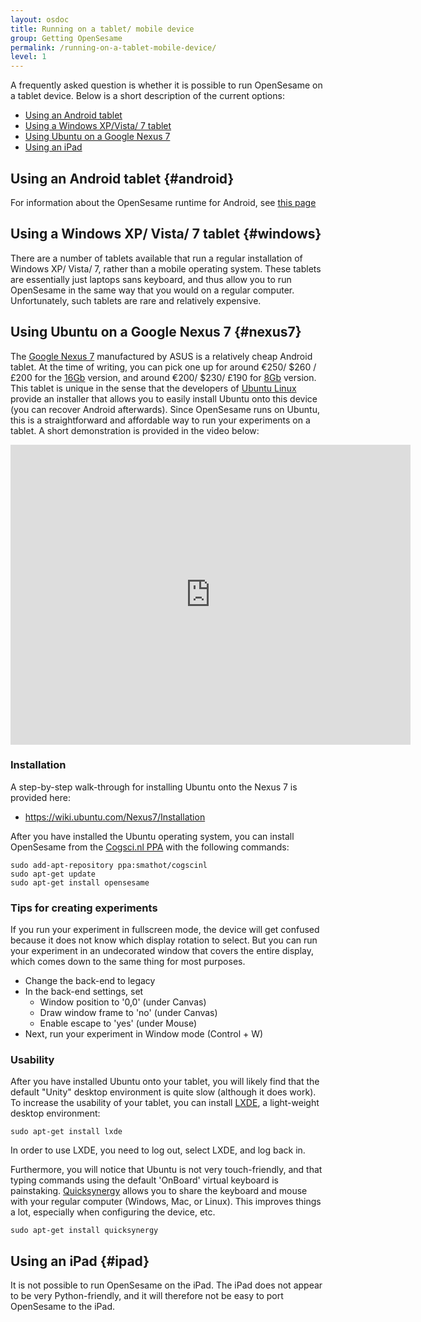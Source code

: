 ```yaml
---
layout: osdoc
title: Running on a tablet/ mobile device
group: Getting OpenSesame
permalink: /running-on-a-tablet-mobile-device/
level: 1
---
```


A frequently asked question is whether it is possible to run OpenSesame on a tablet device.  Below is a short description of the current options:

- [Using an Android tablet](#android)
- [Using a Windows XP/Vista/ 7 tablet](#windows)
- [Using Ubuntu on a Google Nexus 7](#nexus7)
- [Using an iPad](#ipad)

Using an Android tablet {#android}
-----------------------

For information about the OpenSesame runtime for Android, see [this page][android]

Using a Windows XP/ Vista/ 7 tablet {#windows}
-----------------------------------

There are a number of tablets available that run a regular installation of Windows XP/ Vista/ 7, rather than a mobile operating system. These tablets are essentially just laptops sans keyboard, and thus allow you to run OpenSesame in the same way that you would on a regular computer. Unfortunately, such tablets are rare and relatively expensive.

Using Ubuntu on a Google Nexus 7 {#nexus7}
------------------------------

The [Google Nexus 7][nexus7] manufactured by ASUS is a relatively cheap Android tablet. At the time of writing, you can pick one up for around €250/  $260 / £200 for the [16Gb][nexus16] version, and around €200/ $230/ £190 for [8Gb][nexus8] version. This tablet is unique in the sense that the developers of [Ubuntu Linux][ubuntu] provide an installer that allows you to easily install Ubuntu onto this device (you can recover Android afterwards). Since OpenSesame runs on Ubuntu, this is a straightforward and affordable way to run your experiments on a tablet. A short demonstration is provided in the video below:

<iframe width="640" height="480" src="http://www.youtube.com/embed/6kvEu_wkY08" frameborder="0" allowfullscreen></iframe>

### Installation

A step-by-step walk-through for installing Ubuntu onto the Nexus 7 is provided here:

- <https://wiki.ubuntu.com/Nexus7/Installation>

After you have installed the Ubuntu operating system, you can install OpenSesame from the [Cogsci.nl PPA][ppa] with the following commands:

	sudo add-apt-repository ppa:smathot/cogscinl
	sudo apt-get update
	sudo apt-get install opensesame

### Tips for creating experiments

If you run your experiment in fullscreen mode, the device will get confused because it does not know which display rotation to select. But you can run your experiment in an undecorated window that covers the entire display, which comes down to the same thing for most purposes.

- Change the back-end to legacy
- In the back-end settings, set
	- Window position to '0,0' (under Canvas)
	- Draw window frame to 'no' (under Canvas)
	- Enable escape to 'yes' (under Mouse)
- Next, run your experiment in Window mode (Control + W)

### Usability

After you have installed Ubuntu onto your tablet, you will likely find that the default "Unity" desktop environment is quite slow (although it does work). To increase the usability of your tablet, you can install [LXDE][], a light-weight desktop environment:

	sudo apt-get install lxde

In order to use LXDE, you need to log out, select LXDE, and log back in.

Furthermore, you will notice that Ubuntu is not very touch-friendly, and that typing commands using the default 'OnBoard' virtual keyboard is painstaking. [Quicksynergy][] allows you to share the keyboard and mouse with your regular computer (Windows, Mac, or Linux). This improves things a lot, especially when configuring the device, etc.

	sudo apt-get install quicksynergy

Using an iPad {#ipad}
-------------

It is not possible to run OpenSesame on the iPad. The iPad does not appear to be very Python-friendly, and it will therefore not be easy to port OpenSesame to the iPad.

[lxde]: http://lxde.org/
[nexus7]: http://www.amazon.com/gp/product/B008M04V1E/ref=as_li_tf_tl?ie=UTF8&camp=1789&creative=9325&creativeASIN=B008M04V1E&linkCode=as2&tag=cogscinl-20
[nexus8]: http://www.amazon.com/gp/product/B008J6VYUC/ref=as_li_tf_tl?ie=UTF8&camp=1789&creative=9325&creativeASIN=B008J6VYUC&linkCode=as2&tag=cogscinl-20
[nexus16]: http://www.amazon.com/gp/product/B008M04V1E/ref=as_li_tf_tl?ie=UTF8&camp=1789&creative=9325&creativeASIN=B008M04V1E&linkCode=as2&tag=cogscinl-20
[ppa]: https://launchpad.net/~smathot/+archive/cogscinl
[quicksynergy]: http://code.google.com/p/quicksynergy/
[ubuntu]: http://www.ubuntu.com/
[android]: /getting-opensesame/android/